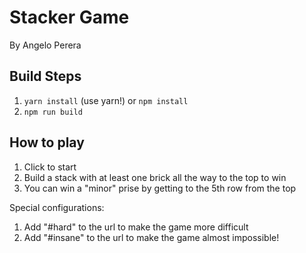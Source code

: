 # Stacker Game

By Angelo Perera

## Build Steps

1. `yarn install` (use yarn!) or `npm install`
2. `npm run build`

## How to play

1. Click to start
2. Build a stack with at least one brick all the way to the top to win
3. You can win a "minor" prise by getting to the 5th row from the top

Special configurations:

1. Add "#hard" to the url to make the game more difficult
2. Add "#insane" to the url to make the game almost impossible!
